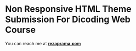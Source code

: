 <h1>Non Responsive HTML Theme Submission For Dicoding Web Course</h1>

You can reach me at <b><a href="https://rezaprama.com">rezaprama.com</a></b>
